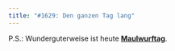 ```yaml
---
title: "#1629: Den ganzen Tag lang"
---
```


P.S.:
Wunderguterweise ist heute <a href="http://www.fonflatter.de/kalender"><strong>Maulwurftag</strong></a>.

